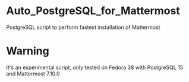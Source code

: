 # Auto_PostgreSQL_for_Mattermost
PostgreSQL script to perform fastest installation of Mattermost 


# Warning

It's an experimental script, only tested on Fedora 38 with PostgreSQL 15 and Mattermost 7.10.0
